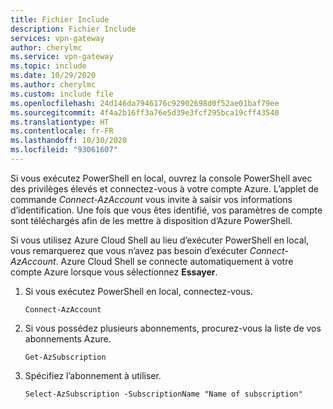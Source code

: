 ```yaml
---
title: Fichier Include
description: Fichier Include
services: vpn-gateway
author: cherylmc
ms.service: vpn-gateway
ms.topic: include
ms.date: 10/29/2020
ms.author: cherylmc
ms.custom: include file
ms.openlocfilehash: 24d146da7946176c92902698d0f52ae01baf79ee
ms.sourcegitcommit: 4f4a2b16ff3a76e5d39e3fcf295bca19cff43540
ms.translationtype: HT
ms.contentlocale: fr-FR
ms.lasthandoff: 10/30/2020
ms.locfileid: "93061607"
---
```

Si vous exécutez PowerShell en local, ouvrez la console PowerShell avec des privilèges élevés et connectez-vous à votre compte Azure. L’applet de commande *Connect-AzAccount* vous invite à saisir vos informations d’identification. Une fois que vous êtes identifié, vos paramètres de compte sont téléchargés afin de les mettre à disposition d’Azure PowerShell.

Si vous utilisez Azure Cloud Shell au lieu d’exécuter PowerShell en local, vous remarquerez que vous n’avez pas besoin d’exécuter *Connect-AzAccount*. Azure Cloud Shell se connecte automatiquement à votre compte Azure lorsque vous sélectionnez **Essayer**.

1. Si vous exécutez PowerShell en local, connectez-vous.

   ```azurepowershell
   Connect-AzAccount
   ```

1. Si vous possédez plusieurs abonnements, procurez-vous la liste de vos abonnements Azure.

   ```azurepowershell-interactive
   Get-AzSubscription
   ```

1. Spécifiez l’abonnement à utiliser.

   ```azurepowershell-interactive
   Select-AzSubscription -SubscriptionName "Name of subscription"
   ```
